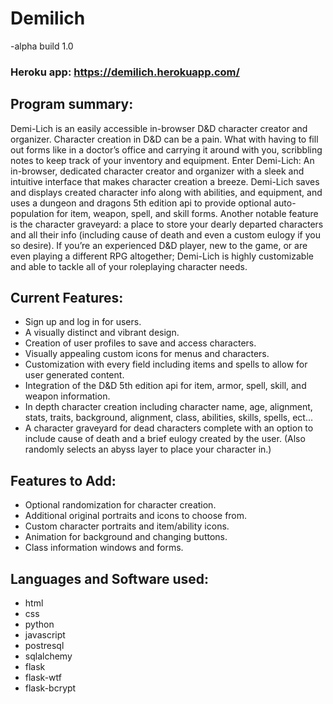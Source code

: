 # Demilich
-alpha build 1.0

### Heroku app: https://demilich.herokuapp.com/

## Program summary:

 Demi-Lich is an easily accessible in-browser D&D character creator and organizer. Character creation in D&D can be a pain. What with having to fill out forms like in a doctor’s office and carrying it around with you, scribbling notes to keep track of your inventory and equipment. Enter Demi-Lich: An in-browser, dedicated character creator and organizer with a sleek and intuitive interface that makes character creation a breeze. Demi-Lich saves and displays created character info along with abilities, and equipment, and uses a dungeon and dragons 5th edition api to provide optional auto-population for item, weapon, spell, and skill forms. Another notable feature is the character graveyard: a place to store your dearly departed characters and all their info (including cause of death and even a custom eulogy if you so desire). If you’re an experienced D&D player, new to the game, or are even playing a different RPG altogether; Demi-Lich is highly customizable and able to tackle all of your roleplaying character needs.
 
## Current Features:
- Sign up and log in for users.
- A visually distinct and vibrant design.
- Creation of user profiles to save and access characters.    
- Visually appealing custom icons for menus and characters.
- Customization with every field including items and spells to allow for user generated content.  
- Integration of the D&D 5th edition api for item, armor, spell, skill, and weapon information. 
- In depth character creation including character name, age, alignment, stats, traits, background, alignment, class, abilities, skills, spells, ect...
- A character graveyard for dead characters complete with an option to include cause of death and a brief eulogy created by the user. (Also randomly selects an abyss layer to place your character in.)

## Features to Add:
- Optional randomization for character creation.
- Additional original portraits and icons to choose from.
- Custom character portraits and item/ability icons.
- Animation for background and changing buttons.
- Class information windows and forms.

## Languages and Software used:
- html
- css
- python
- javascript
- postresql
- sqlalchemy
- flask
- flask-wtf
- flask-bcrypt
